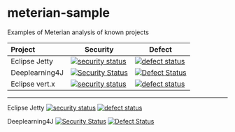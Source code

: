 # meterian-sample
Examples of Meterian analysis of known projects 

| Project       | Security          | Defect  |
|:------------- | ------------- | ----- |
| Eclipse Jetty | [![security status](https://www.meterian.com/badge/gh/johnsblatter/jetty.project/security)](https://www.meterian.com/report/gh/johnsblatter/jetty.project) | [![defect status](https://www.meterian.com/badge/gh/johnsblatter/jetty.project/defect)](https://www.meterian.com/report/gh/johnsblatter/jetty.project) |
| Deeplearning4J | [![Security Status](https://www.meterian.io/badge/gh/johnsblatter/deeplearning4j/security)](https://www.meterian.io/report/gh/johnsblatter/deeplearning4j) | [![Defect Status](https://www.meterian.io/badge/gh/johnsblatter/deeplearning4j/defect)](https://www.meterian.io/report/gh/johnsblatter/deeplearning4j) |
| Eclipse vert.x | [![security status](https://qa.meterian.io/badge/gh/eclipse/vert.x/security)](https://qa.meterian.io/report/gh/eclipse/vert.x) | [![defect status](https://qa.meterian.io/badge/gh/eclipse/vert.x/defect)](https://qa.meterian.io/report/gh/eclipse/vert.x) |


----

Eclipse Jetty 
[![security status](https://www.meterian.com/badge/gh/johnsblatter/jetty.project/security)](https://www.meterian.com/report/gh/johnsblatter/jetty.project)
[![defect status](https://www.meterian.com/badge/gh/johnsblatter/jetty.project/defect)](https://www.meterian.com/report/gh/johnsblatter/jetty.project)

Deeplearning4J
[![Security Status](https://www.meterian.io/badge/gh/johnsblatter/deeplearning4j/security)](https://www.meterian.io/report/gh/johnsblatter/deeplearning4j)
[![Defect Status](https://www.meterian.io/badge/gh/johnsblatter/deeplearning4j/defect)](https://www.meterian.io/report/gh/johnsblatter/deeplearning4j)
